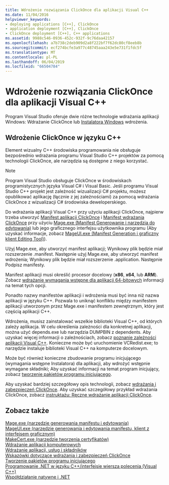 ```yaml
---
title: Wdrożenie rozwiązania ClickOnce dla aplikacji Visual C++
ms.date: 11/04/2016
helpviewer_keywords:
- deploying applications [C++], ClickOnce
- application deployment [C++], ClickOnce
- ClickOnce deployment [C++], C++ applications
ms.assetid: 9988c546-0936-452c-932f-9c76daa42157
ms.openlocfilehash: a7b738c2deb909d2a8f222bf7f62dc80cf8eeb8b
ms.sourcegitcommit: ecf274bcfe3a977c48745aaa243e5e731f1fdc5f
ms.translationtype: MT
ms.contentlocale: pl-PL
ms.lasthandoff: 06/04/2019
ms.locfileid: "66504784"
---
```

# <a name="clickonce-deployment-for-visual-c-applications"></a>Wdrożenie rozwiązania ClickOnce dla aplikacji Visual C++

Program Visual Studio oferuje dwie różne technologie wdrażania aplikacji Windows: Wdrażanie ClickOnce lub [Instalatora Windows](/windows/desktop/Msi/windows-installer-portal) wdrożenia.

## <a name="clickonce-deployment-in-c"></a>Wdrożenie ClickOnce w języku C++

Element wizualny C++ środowiska programowania nie obsługuje bezpośrednio wdrażania programu Visual Studio C++ projektów za pomocą technologii ClickOnce, ale narzędzia są dostępne z niego korzystać.

> [!NOTE]
>  Program Visual Studio obsługuje ClickOnce w środowiskach programistycznych języka Visual C# i Visual Basic. Jeśli programu Visual Studio C++ projekt jest zależność wizualizacji C# projektu, możesz opublikować aplikację (łącznie z jej zależnościami) za pomocą wdrażania ClickOnce z wizualizacji C# środowiska deweloperskiego.

Do wdrażania aplikacji Visual C++ przy użyciu aplikacji ClickOnce, najpierw trzeba utworzyć [Manifest aplikacji ClickOnce](/visualstudio/deployment/clickonce-application-manifest) i [Manifest wdrażania ClickOnce](/visualstudio/deployment/clickonce-deployment-manifest) przy użyciu [Mage.exe (Manifest Generowanie i narzędzia do edytowania)](/dotnet/framework/tools/mage-exe-manifest-generation-and-editing-tool) lub jego graficznego interfejsu użytkownika programu (Aby uzyskać informacje, zobacz [MageUI.exe (Manifest Generation i graficzny klient Editing Tool)](/dotnet/framework/tools/mageui-exe-manifest-generation-and-editing-tool-graphical-client)).

Użyj Mage.exe, aby utworzyć manifest aplikacji; Wynikowy plik będzie miał rozszerzenie .manifest. Następnie użyj Mage.exe, aby utworzyć manifest wdrożenia; Wynikowy plik będzie miał rozszerzenie .application. Następnie Podpisz manifesty.

Manifest aplikacji musi określić procesor docelowy (**x86**, **x64**, lub **ARM**). Zobacz [wdrażanie wymagania wstępne dla aplikacji 64-bitowych](/visualstudio/deployment/deploying-prerequisites-for-64-bit-applications) informacji na temat tych opcji.

Ponadto nazwy manifestów aplikacji i wdrożenia musi być inna niż nazwa aplikacji w języku C++. Pozwala to uniknąć konfliktu między manifestem aplikacji utworzonym przez Mage.exe i manifestem zewnętrznym, który jest częścią aplikacji C++.

Wdrożenia, musisz zainstalować wszelkie biblioteki Visual C++, od których zależy aplikacja. W celu określenia zależności dla konkretnej aplikacji, można użyć depends.exe lub narzędzia DUMPBIN z dependents. Aby uzyskać więcej informacji o zależnościach, zobacz [poznanie zależności aplikacji Visual C++](understanding-the-dependencies-of-a-visual-cpp-application.md). Konieczne może być uruchomienie VCRedist.exe; to narzędzie instaluje biblioteki Visual C++ na komputerze docelowym.

Może być również konieczne zbudowanie programu inicjującego (wymagania wstępne Instalatora) dla aplikacji, aby wdrożyć wstępnie wymagane składniki; Aby uzyskać informacji na temat program inicjujący, zobacz [tworzenie pakietów programu inicjującego](/visualstudio/deployment/creating-bootstrapper-packages).

Aby uzyskać bardziej szczegółowy opis technologii, zobacz [wdrażania i zabezpieczeń ClickOnce](/visualstudio/deployment/clickonce-security-and-deployment). Aby uzyskać szczegółowy przykład wdrażania ClickOnce, zobacz [instruktażu: Ręczne wdrażanie aplikacji ClickOnce](/visualstudio/deployment/walkthrough-manually-deploying-a-clickonce-application).

## <a name="see-also"></a>Zobacz także

[Mage.exe (narzędzie generowania manifestu i edytowania)](/dotnet/framework/tools/mage-exe-manifest-generation-and-editing-tool)<br>
[MageUI.exe (narzędzie generowania i edytowania manifestu, klient z interfejsem graficznym)](/dotnet/framework/tools/mageui-exe-manifest-generation-and-editing-tool-graphical-client)<br>
[MakeCert.exe (narzędzie tworzenia certyfikatów)](/windows/desktop/SecCrypto/makecert)<br>
[Wdrażanie aplikacji komputerowych](deploying-native-desktop-applications-visual-cpp.md)<br>
[Wdrażanie aplikacji, usług i składników](/visualstudio/deployment/deploying-applications-services-and-components)<br>
[Wskazówki dotyczące wdrażania i zabezpieczeń ClickOnce](/visualstudio/deployment/clickonce-security-and-deployment)<br>
[Tworzenie pakietów programu inicjującego](/visualstudio/deployment/creating-bootstrapper-packages)<br>
[Programowanie .NET w języku C++/interfejsie wiersza polecenia (Visual C++)](../dotnet/dotnet-programming-with-cpp-cli-visual-cpp.md)<br>
[Współdziałanie natywne i .NET](../dotnet/native-and-dotnet-interoperability.md)

